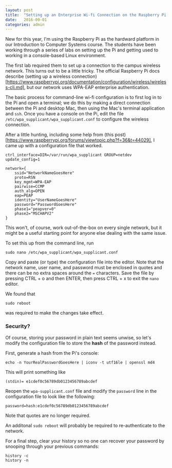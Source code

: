 ```yaml
---
layout: post
title:  "Setting up an Enterprise Wi-fi Connection on the Raspberry Pi from the Command Line"
date:   2016-09-01
categories: admin
---
```


New for this year, I'm using the Raspberry Pi as the hardward platform in our Introduction to Computer Systems course. The students have been working through a series of labs on setting up the Pi and getting used to working in a console-based Linux environment.

The first lab required them to set up a connection to the campus wireless network. This turns out to be a little tricky. The official Raspberry Pi docs describe (setting up a wireless connection)[https://www.raspberrypi.org/documentation/configuration/wireless/wireless-cli.md], but our network uses WPA-EAP enterprise authentication.

The basic process for command-line wi-fi configuration is to first log in to the Pi and open a terminal; we do this by making a direct connection between the Pi and desktop Mac, then using the Mac's terminal application and `ssh`. Once you have a console on the Pi, edit the file `/etc/wpa_supplicant/wpa_supplicant.conf` to configure the wireless connection.

After a little hunting, including some help from  (this post)[https://www.raspberrypi.org/forums/viewtopic.php?f=36&t=44029], I came up with a configuration file that worked.

```
ctrl_interface=DIR=/var/run/wpa_supplicant GROUP=netdev
update_config=1

network={
	ssid="NetworkNameGoesHere"
	proto=RSN
	key_mgmt=WPA-EAP
	pairwise=CCMP
	auth_alg=OPEN
	eap=PEAP
	identity="UserNameGoesHere"
	password="PasswordGoesHere"
	phase1="peapver=0"
	phase2="MSCHAPV2"
}
```

This won't, of course, work out-of-the-box on every single network, but it might be a useful starting point for anyone else dealing with the same issue.

To set this up from the command line, run

```
sudo nano /etc/wpa_supplicant/wpa_supplicant.conf
```

Copy and paste (or type) the configuration file into the editor. Note that the network name, user name, and password must be enclosed in quotes and there can be no extra spaces around the `=` characters. Save the file by pressing CTRL + o and then ENTER, then press CTRL + x to exit the `nano` editor.

We found that 

```
sudo reboot 
```

was required to make the changes take effect.

### Security?

Of course, storing your password in plain text seems unwise, so let's modify the configuration file to store the **hash** of the password instead.

First, generate a hash from the Pi's console:

```
echo -n YourRealPasswordGoesHere | iconv -t utf16le | openssl md4
```

This will print something like

```
(stdin)= e1cdef0c56789db0123456789abcdef
```

Reopen the `wpa-supplicant.conf` file and modify the `password` line in the configuration file to look like the following:

```
password=hash:e1cdef0c56789db0123456789abcdef
```

Note that quotes are no longer required.

An additonal `sudo reboot` will probably be required to re-authenticate to the network.

For a final step, clear your history so no one can recover your password by snooping through your previous commands:

```
history -c
history -n
```

